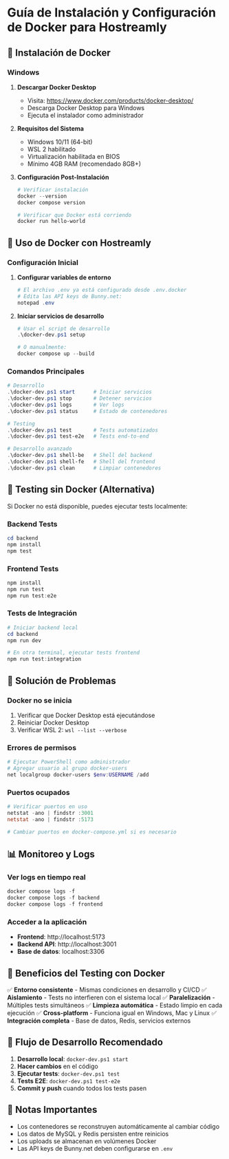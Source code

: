 # Guía de Instalación y Configuración de Docker para Hostreamly

## 🐳 Instalación de Docker

### Windows

1. **Descargar Docker Desktop**
   - Visita: https://www.docker.com/products/docker-desktop/
   - Descarga Docker Desktop para Windows
   - Ejecuta el instalador como administrador

2. **Requisitos del Sistema**
   - Windows 10/11 (64-bit)
   - WSL 2 habilitado
   - Virtualización habilitada en BIOS
   - Mínimo 4GB RAM (recomendado 8GB+)

3. **Configuración Post-Instalación**
   ```powershell
   # Verificar instalación
   docker --version
   docker compose version
   
   # Verificar que Docker está corriendo
   docker run hello-world
   ```

## 🚀 Uso de Docker con Hostreamly

### Configuración Inicial

1. **Configurar variables de entorno**
   ```powershell
   # El archivo .env ya está configurado desde .env.docker
   # Edita las API keys de Bunny.net:
   notepad .env
   ```

2. **Iniciar servicios de desarrollo**
   ```powershell
   # Usar el script de desarrollo
   .\docker-dev.ps1 setup
   
   # O manualmente:
   docker compose up --build
   ```

### Comandos Principales

```powershell
# Desarrollo
.\docker-dev.ps1 start      # Iniciar servicios
.\docker-dev.ps1 stop       # Detener servicios
.\docker-dev.ps1 logs       # Ver logs
.\docker-dev.ps1 status     # Estado de contenedores

# Testing
.\docker-dev.ps1 test       # Tests automatizados
.\docker-dev.ps1 test-e2e   # Tests end-to-end

# Desarrollo avanzado
.\docker-dev.ps1 shell-be   # Shell del backend
.\docker-dev.ps1 shell-fe   # Shell del frontend
.\docker-dev.ps1 clean      # Limpiar contenedores
```

## 🧪 Testing sin Docker (Alternativa)

Si Docker no está disponible, puedes ejecutar tests localmente:

### Backend Tests
```powershell
cd backend
npm install
npm test
```

### Frontend Tests
```powershell
npm install
npm run test
npm run test:e2e
```

### Tests de Integración
```powershell
# Iniciar backend local
cd backend
npm run dev

# En otra terminal, ejecutar tests frontend
npm run test:integration
```

## 🔧 Solución de Problemas

### Docker no se inicia
1. Verificar que Docker Desktop está ejecutándose
2. Reiniciar Docker Desktop
3. Verificar WSL 2: `wsl --list --verbose`

### Errores de permisos
```powershell
# Ejecutar PowerShell como administrador
# Agregar usuario al grupo docker-users
net localgroup docker-users $env:USERNAME /add
```

### Puertos ocupados
```powershell
# Verificar puertos en uso
netstat -ano | findstr :3001
netstat -ano | findstr :5173

# Cambiar puertos en docker-compose.yml si es necesario
```

## 📊 Monitoreo y Logs

### Ver logs en tiempo real
```powershell
docker compose logs -f
docker compose logs -f backend
docker compose logs -f frontend
```

### Acceder a la aplicación
- **Frontend**: http://localhost:5173
- **Backend API**: http://localhost:3001
- **Base de datos**: localhost:3306

## 🎯 Beneficios del Testing con Docker

✅ **Entorno consistente** - Mismas condiciones en desarrollo y CI/CD
✅ **Aislamiento** - Tests no interfieren con el sistema local
✅ **Paralelización** - Múltiples tests simultáneos
✅ **Limpieza automática** - Estado limpio en cada ejecución
✅ **Cross-platform** - Funciona igual en Windows, Mac y Linux
✅ **Integración completa** - Base de datos, Redis, servicios externos

## 🔄 Flujo de Desarrollo Recomendado

1. **Desarrollo local**: `docker-dev.ps1 start`
2. **Hacer cambios** en el código
3. **Ejecutar tests**: `docker-dev.ps1 test`
4. **Tests E2E**: `docker-dev.ps1 test-e2e`
5. **Commit y push** cuando todos los tests pasen

## 📝 Notas Importantes

- Los contenedores se reconstruyen automáticamente al cambiar código
- Los datos de MySQL y Redis persisten entre reinicios
- Los uploads se almacenan en volúmenes Docker
- Las API keys de Bunny.net deben configurarse en `.env`